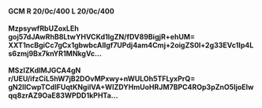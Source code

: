 #### GCM R 20/0c/400 L 20/0c/400
**MzpsywfRbUZoxLEh**<br/>**goj57dJAwRhB8LtwYHVCKd1lgZN/fDV89BigjR+ehUM=**<br/>**XXT1ncBgiCc7gCx1gbwbcAIIgf7UPdj4am4Cmj+2oigZS0l+2g33EVc1Ip4Ls6zmj9Bx7knYR1MNkgVc...**<br/><br/>
**MSzIZKdlMJGCA4gN**<br/>**r/UEU/ifzCiL5hW7jB2DOvMPxwy+nWULOh5TFLyxPrQ=**<br/>**gN2lICwpTCdlFUqtKNgilVA+WIZDYHmUoHRJM7BPC4ROp3pZnO5IjoElwqq8zrAZ9OaE83WPDD1kPHTa...**